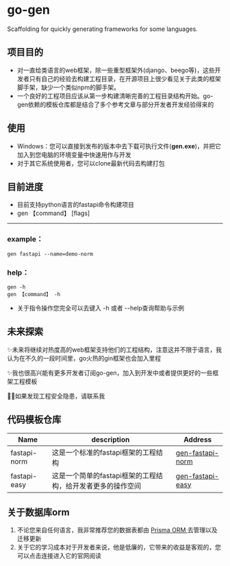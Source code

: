 # go-gen

Scaffolding for quickly generating frameworks for some languages.

## 项目目的

- 对一直给类语言的web框架，除一些重型框架外(django、beego等)，这些开发者只有自己的经验去构建工程目录，在开源项目上很少看见关于此类的框架脚手架，缺少一个类似npm的脚手架。
- 一个良好的工程项目应该从第一步构建清晰完善的工程目录结构开始。go-gen依赖的模板仓库都是结合了多个参考文章与部分开发者开发经验得来的

## 使用

- Windows：您可以直接到发布的版本中去下载可执行文件(**gen.exe**)，并把它加入到您电脑的环境变量中快速用作与开发
- 对于其它系统使用者，您可以clone最新代码去构建打包

## 目前进度

- 目前支持python语言的fastapi命令构建项目
- gen 【command】 [flags]

-----

### example：

```shell
gen fastapi --name=demo-norm
```

### help：

```shell
gen -h
gen 【command】 -h
```

- 关于指令操作您完全可以去键入 -h 或者 --help查询帮助与示例

## 未来探索

✨未来将继续对热度高的web框架支持他们的工程结构，注意这并不限于语言，我认为在不久的一段时间里，go火热的gin框架也会加入里程

✨我也很高兴能有更多开发者订阅go-gen，加入到开发中或者提供更好的一些框架工程模板

🤦‍♂️如果发现工程安全隐患，请联系我

## 代码模板仓库

| Name         | description                                                 | Address                                                      |
| ------------ | ----------------------------------------------------------- | ------------------------------------------------------------ |
| fastapi-norm | 这是一个标准的fastapi框架的工程结构                         | [gen-fastapi-norm](https://github.com/NC-Cj/gen-fastapi-norm) |
| fastapi-easy | 这是一个简单的fastapi框架的工程结构，给开发者更多的操作空间 | [gen-fastapi-easy](https://github.com/NC-Cj/gen-fastapi-easy) |

## 关于数据库orm

1. 不论您来自任何语言，我非常推荐您的数据表都由 [Prisma ORM ](https://www.prisma.io/)去管理以及迁移更新
2. 关于它的学习成本对于开发者来说，他是低廉的，它带来的收益是客观的，您可以点击连接进入它的官网阅读
